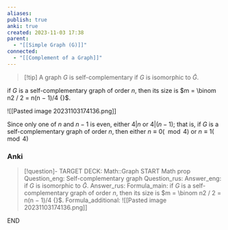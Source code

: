 ```yaml
---
aliases: 
publish: true
anki: true
created: 2023-11-03 17:38
parent:
  - "[[Simple Graph (G)]]"
connected:
  - "[[Complement of a Graph]]"
---
```


> [!tip] A graph $G {}$ is self-complementary
if $G$ is isomorphic to $\bar{G}$.

if $G$ is a self-complementary graph of order $n {}$, 
then its size is $m = \binom n2 / 2 = n(n − 1)/4 {}$.

![[Pasted image 20231103174136.png]]

Since only one of $n$ and $n − 1$ is even, either $4 | n$ or $4 | (n − 1)$; 
that is, if $G$ is a self-complementary graph of order $n$, then either $n ≡ 0(\mod 4) {}$ or $n ≡ 1 (\mod 4) {}$


### Anki
> [!question]-
TARGET DECK: Math::Graph
START
Math prop
Question_eng: Self-complementary graph
Question_rus: 
Answer_eng: if $G$ is isomorphic to $\bar{G}$.
Answer_rus: 
Formula_main: if $G$ is a self-complementary graph of order $n {}$, 
then its size is $m = \binom n2 / 2 = n(n − 1)/4 {}$.
Formula_additional: ![[Pasted image 20231103174136.png]]
<!--ID: 1699131845868-->
END








